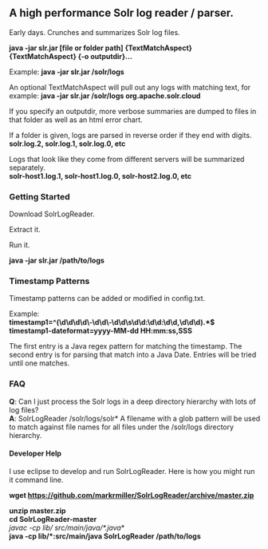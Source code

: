 ## A high performance Solr log reader / parser.

Early days. Crunches and summarizes Solr log files.  

**java -jar slr.jar [file or folder path] {TextMatchAspect} {TextMatchAspect} {-o outputdir}...**

Example: **java -jar slr.jar /solr/logs**  

An optional TextMatchAspect will pull out any logs with matching text, for example: **java -jar slr.jar /solr/logs org.apache.solr.cloud** 

If you specify an outputdir, more verbose summaries are dumped to files in that folder as well as an html error chart.  

If a folder is given, logs are parsed in reverse order if they end with digits.  
**solr.log.2, solr.log.1, solr.log.0, etc**

Logs that look like they come from different servers will be summarized separately.  
**solr-host1.log.1, solr-host1.log.0, solr-host2.log.0, etc**


### Getting Started

Download SolrLogReader.

Extract it.

Run it.

**java -jar slr.jar /path/to/logs**


### Timestamp Patterns

Timestamp patterns can be added or modified in config.txt.

Example:  
**timestamp1=^(\\d\\d\\d\\d\\-\\d\\d\\-\\d\\d\\s\\d\\d:\\d\\d:\\d\\d,\\d\\d\\d).*$**  
**timestamp1-dateformat=yyyy-MM-dd HH:mm:ss,SSS**  

The first entry is a Java regex pattern for matching the timestamp. The second entry is for parsing that match into a Java Date.
Entries will be tried until one matches.


### FAQ

**Q**: Can I just process the Solr logs in a deep directory hierarchy with lots of log files?  
**A**: SolrLogReader /solr/logs/solr* A filename with a glob pattern will be used to match against file names for all files under the /solr/logs directory hierarchy.


#### Developer Help

I use eclipse to develop and run SolrLogReader. Here is how you might run it command line.

**wget https://github.com/markrmiller/SolrLogReader/archive/master.zip**  
  
**unzip master.zip**  
**cd SolrLogReader-master**  
**javac -cp lib/* src/main/java/*.java**  
**java -cp lib/*:src/main/java SolrLogReader /path/to/logs**    
